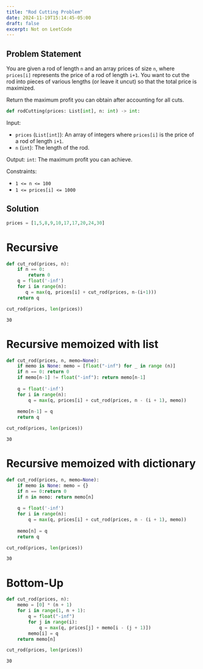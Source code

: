 ```yaml
---
title: "Rod Cutting Problem"
date: 2024-11-19T15:14:45-05:00
draft: false
excerpt: Not on LeetCode 
---
```


## Problem Statement

You are given a rod of length `n` and an array prices of size `n`, where `prices[i]` represents the price of a rod of length `i+1`. You want to cut the rod into pieces of various lengths (or leave it uncut) so that the total price is maximized.

Return the maximum profit you can obtain after accounting for all cuts.

```python
def rodCutting(prices: List[int], n: int) -> int:
```

Input:
- `prices` (`List[int]`): An array of integers where `prices[i]` is the price of a rod of length `i+1`.
- `n` (`int`): The length of the rod.

Output:
`int`: The maximum profit you can achieve.

Constraints:
- `1 <= n <= 100`
- `1 <= prices[i] <= 1000`

## Solution

```python
prices = [1,5,8,9,10,17,17,20,24,30]
```

# Recursive

```python
def cut_rod(prices, n):
    if n == 0:
        return 0
    q = float('-inf')
    for i in range(n):
       q = max(q, prices[i] + cut_rod(prices, n-(i+1)))
    return q

cut_rod(prices, len(prices))
```
```text
30
```

# Recursive memoized with list

```python
def cut_rod(prices, n, memo=None):
    if memo is None: memo = [float("-inf") for _ in range (n)]
    if n == 0: return 0
    if memo[n-1] != float("-inf"): return memo[n-1]
    
    q = float('-inf')
    for i in range(n):
        q = max(q, prices[i] + cut_rod(prices, n - (i + 1), memo))
    
    memo[n-1] = q
    return q

cut_rod(prices, len(prices))
```
```text
30
```

# Recursive memoized with dictionary

```python
def cut_rod(prices, n, memo=None):
    if memo is None: memo = {}
    if n == 0:return 0
    if n in memo: return memo[n]
    
    q = float('-inf')
    for i in range(n):
        q = max(q, prices[i] + cut_rod(prices, n - (i + 1), memo))
    
    memo[n] = q
    return q

cut_rod(prices, len(prices))
```
```text
30
```

# Bottom-Up

```python
def cut_rod(prices, n):
    memo = [0] * (n + 1)
    for i in range(1, n + 1): 
        q = float("-inf")
        for j in range(i):  
            q = max(q, prices[j] + memo[i - (j + 1)])
        memo[i] = q  
    return memo[n]

cut_rod(prices, len(prices))
```
```text
30
```